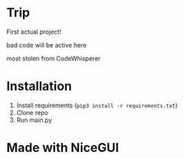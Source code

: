 # Trip
First actual project!

bad code will be active here

most stolen from CodeWhisperer
# Installation
1. Install requirements (`pip3 install -r requirements.txt`)
2. Clone repo
3. Run main.py

# Made with NiceGUI
